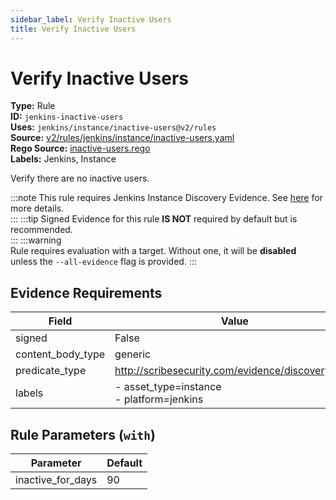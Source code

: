 ```yaml
---
sidebar_label: Verify Inactive Users
title: Verify Inactive Users
---  
```

# Verify Inactive Users  
**Type:** Rule  
**ID:** `jenkins-inactive-users`  
**Uses:** `jenkins/instance/inactive-users@v2/rules`  
**Source:** [v2/rules/jenkins/instance/inactive-users.yaml](https://github.com/scribe-public/sample-policies/blob/main/v2/rules/jenkins/instance/inactive-users.yaml)  
**Rego Source:** [inactive-users.rego](https://github.com/scribe-public/sample-policies/blob/main/v2/rules/jenkins/instance/inactive-users.rego)  
**Labels:** Jenkins, Instance  

Verify there are no inactive users.

:::note 
This rule requires Jenkins Instance Discovery Evidence. See [here](https://scribe-security.netlify.app/platforms/discover#jenkins-discovery) for more details.  
::: 
:::tip 
Signed Evidence for this rule **IS NOT** required by default but is recommended.  
::: 
:::warning  
Rule requires evaluation with a target. Without one, it will be **disabled** unless the `--all-evidence` flag is provided.
::: 

## Evidence Requirements  
| Field | Value |
|-------|-------|
| signed | False |
| content_body_type | generic |
| predicate_type | http://scribesecurity.com/evidence/discovery/v0.1 |
| labels | - asset_type=instance<br/>- platform=jenkins |

## Rule Parameters (`with`)  
| Parameter | Default |
|-----------|---------|
| inactive_for_days | 90 |

